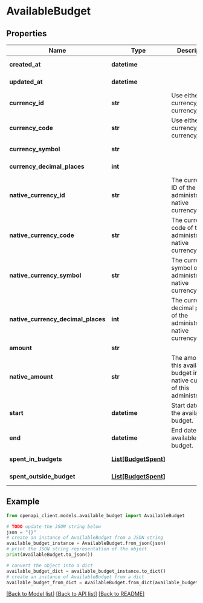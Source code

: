 # AvailableBudget


## Properties

Name | Type | Description | Notes
------------ | ------------- | ------------- | -------------
**created_at** | **datetime** |  | [optional] [readonly] 
**updated_at** | **datetime** |  | [optional] [readonly] 
**currency_id** | **str** | Use either currency_id or currency_code. | [optional] 
**currency_code** | **str** | Use either currency_id or currency_code. | [optional] 
**currency_symbol** | **str** |  | [optional] [readonly] 
**currency_decimal_places** | **int** |  | [optional] [readonly] 
**native_currency_id** | **str** | The currency ID of the administration&#39;s native currency. | [optional] [readonly] 
**native_currency_code** | **str** | The currency code of the administration&#39;s native currency. | [optional] [readonly] 
**native_currency_symbol** | **str** | The currency symbol of the administration&#39;s native currency. | [optional] [readonly] 
**native_currency_decimal_places** | **int** | The currency decimal places of the administration&#39;s native currency. | [optional] [readonly] 
**amount** | **str** |  | 
**native_amount** | **str** | The amount of this available budget in the native currency of this administration. | [optional] 
**start** | **datetime** | Start date of the available budget. | 
**end** | **datetime** | End date of the available budget. | 
**spent_in_budgets** | [**List[BudgetSpent]**](BudgetSpent.md) |  | [optional] [readonly] 
**spent_outside_budget** | [**List[BudgetSpent]**](BudgetSpent.md) |  | [optional] [readonly] 

## Example

```python
from openapi_client.models.available_budget import AvailableBudget

# TODO update the JSON string below
json = "{}"
# create an instance of AvailableBudget from a JSON string
available_budget_instance = AvailableBudget.from_json(json)
# print the JSON string representation of the object
print(AvailableBudget.to_json())

# convert the object into a dict
available_budget_dict = available_budget_instance.to_dict()
# create an instance of AvailableBudget from a dict
available_budget_from_dict = AvailableBudget.from_dict(available_budget_dict)
```
[[Back to Model list]](../README.md#documentation-for-models) [[Back to API list]](../README.md#documentation-for-api-endpoints) [[Back to README]](../README.md)


